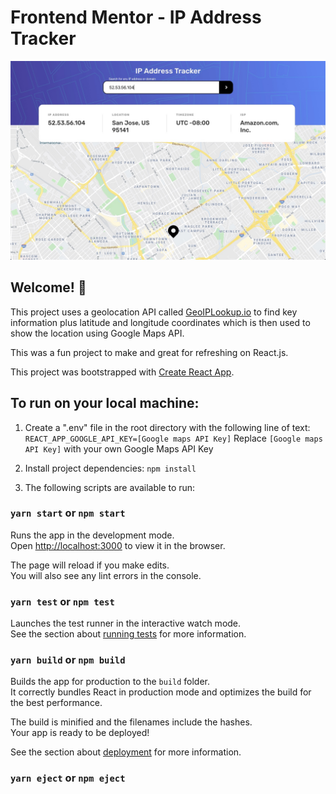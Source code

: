 # Frontend Mentor - IP Address Tracker

![Design preview for the IP Address Tracker coding challenge](./src/images/preview-image.jpg)

## Welcome! 👋

This project uses a geolocation API called [GeoIPLookup.io](https://geoiplookup.io/) to find key information plus latitude and longitude coordinates which is then used to show the location using Google Maps API.

This was a fun project to make and great for refreshing on React.js. 

This project was bootstrapped with [Create React App](https://github.com/facebook/create-react-app).

## To run on your local machine:

1. Create a ".env" file in the root directory with the following line of text:
`REACT_APP_GOOGLE_API_KEY=[Google maps API Key]`
Replace `[Google maps API Key]` with your own Google Maps API Key

2. Install project dependencies:
`npm install`

3. The following scripts are available to run:

### `yarn start` or `npm start`

Runs the app in the development mode.<br />
Open [http://localhost:3000](http://localhost:3000) to view it in the browser.

The page will reload if you make edits.<br />
You will also see any lint errors in the console.

### `yarn test` or `npm test`

Launches the test runner in the interactive watch mode.<br />
See the section about [running tests](https://facebook.github.io/create-react-app/docs/running-tests) for more information.

### `yarn build` or `npm build`

Builds the app for production to the `build` folder.<br />
It correctly bundles React in production mode and optimizes the build for the best performance.

The build is minified and the filenames include the hashes.<br />
Your app is ready to be deployed!

See the section about [deployment](https://facebook.github.io/create-react-app/docs/deployment) for more information.

### `yarn eject` or `npm eject`
